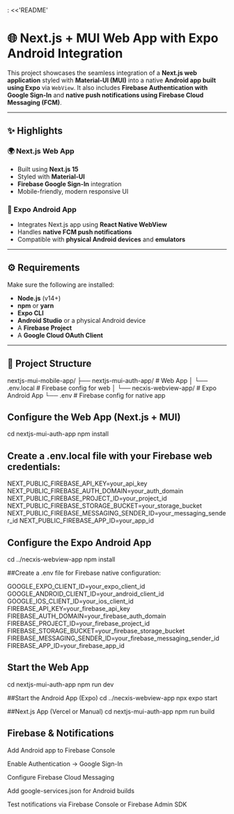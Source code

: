 : <<'README'

# 🌐 Next.js + MUI Web App with Expo Android Integration

This project showcases the seamless integration of a **Next.js web application** styled with **Material-UI (MUI)** into a native **Android app built using Expo** via `WebView`. It also includes **Firebase Authentication with Google Sign-In** and **native push notifications using Firebase Cloud Messaging (FCM)**.

---

## ✨ Highlights

### 🌍 Next.js Web App
- Built using **Next.js 15**
- Styled with **Material-UI**
- **Firebase Google Sign-In** integration
- Mobile-friendly, modern responsive UI

### 📱 Expo Android App
- Integrates Next.js app using **React Native WebView**
- Handles **native FCM push notifications**
- Compatible with **physical Android devices** and **emulators**

---

## ⚙️ Requirements

Make sure the following are installed:
- **Node.js** (v14+)
- **npm** or **yarn**
- **Expo CLI**
- **Android Studio** or a physical Android device
- A **Firebase Project**
- A **Google Cloud OAuth Client**

---

## 📁 Project Structure

nextjs-mui-mobile-app/
├── nextjs-mui-auth-app/ # Web App
│ └── .env.local # Firebase config for web
│
└── necxis-webview-app/ # Expo Android App
└── .env # Firebase config for native app

## Configure the Web App (Next.js + MUI)
cd nextjs-mui-auth-app
npm install

## Create a .env.local file with your Firebase web credentials:

NEXT_PUBLIC_FIREBASE_API_KEY=your_api_key
NEXT_PUBLIC_FIREBASE_AUTH_DOMAIN=your_auth_domain
NEXT_PUBLIC_FIREBASE_PROJECT_ID=your_project_id
NEXT_PUBLIC_FIREBASE_STORAGE_BUCKET=your_storage_bucket
NEXT_PUBLIC_FIREBASE_MESSAGING_SENDER_ID=your_messaging_sender_id
NEXT_PUBLIC_FIREBASE_APP_ID=your_app_id

## Configure the Expo Android App
cd ../necxis-webview-app
npm install

##Create a .env file for Firebase native configuration:

GOOGLE_EXPO_CLIENT_ID=your_expo_client_id
GOOGLE_ANDROID_CLIENT_ID=your_android_client_id
GOOGLE_IOS_CLIENT_ID=your_ios_client_id
FIREBASE_API_KEY=your_firebase_api_key
FIREBASE_AUTH_DOMAIN=your_firebase_auth_domain
FIREBASE_PROJECT_ID=your_firebase_project_id
FIREBASE_STORAGE_BUCKET=your_firebase_storage_bucket
FIREBASE_MESSAGING_SENDER_ID=your_firebase_messaging_sender_id
FIREBASE_APP_ID=your_firebase_app_id

## Start the Web App
cd nextjs-mui-auth-app
npm run dev

##Start the Android App (Expo)
cd ../necxis-webview-app
npx expo start

##Next.js App (Vercel or Manual)
cd nextjs-mui-auth-app
npm run build

## Firebase & Notifications
Add Android app to Firebase Console

Enable Authentication → Google Sign-In

Configure Firebase Cloud Messaging

Add google-services.json for Android builds

Test notifications via Firebase Console or Firebase Admin SDK
